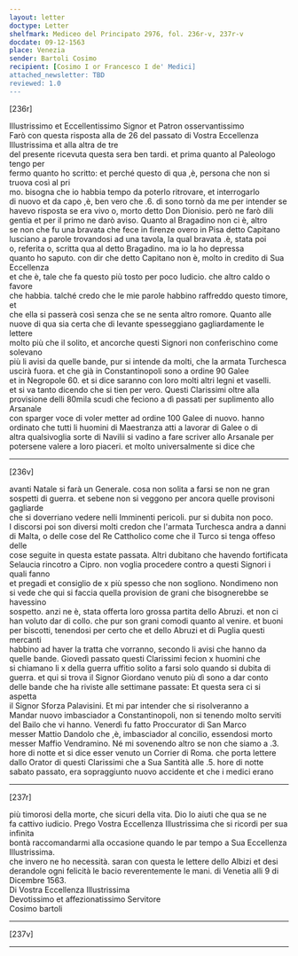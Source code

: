 ```yaml
---
layout: letter
doctype: Letter
shelfmark: Mediceo del Principato 2976, fol. 236r-v, 237r-v
docdate: 09-12-1563
place: Venezia
sender: Bartoli Cosimo
recipient: [Cosimo I or Francesco I de' Medici]
attached_newsletter: TBD
reviewed: 1.0
---
```


[236r]  
  
  
Illustrissimo et Eccellentissimo Signor et Patron osservantissimo  
Farò con questa risposta alla de 26 del passato di Vostra Eccellenza Illustrissima et alla altra de tre  
del presente ricevuta questa sera ben tardi. et prima quanto al Paleologo tengo per  
fermo quanto ho scritto: et perché questo di qua ,è, persona che non si truova così al pri  
mo. bisogna che io habbia tempo da poterlo ritrovare, et interrogarlo  
di nuovo et da capo ,è, ben vero che .6. dì sono tornò da me per intender se  
havevo risposta se era vivo o, morto detto Don Dionisio. però ne farò dili  
gentia et per il primo ne darò aviso. Quanto al Bragadino non ci è, altro  
se non che fu una bravata che fece in firenze overo in Pisa detto Capitano  
lusciano a parole trovandosi ad una tavola, la qual bravata .è, stata poi  
o, referita o, scritta qua al detto Bragadino. ma io la ho depressa  
quanto ho saputo. con dir che detto Capitano non è, molto in credito di Sua Eccellenza  
et che è, tale che fa questo più tosto per poco Iudicio. che altro caldo o favore  
che habbia. talché credo che le mie parole habbino raffreddo questo timore, et  
che ella si passerà così senza che se ne senta altro romore. Quanto alle  
nuove di qua sia certa che di levante spesseggiano gagliardamente le lettere  
molto più che il solito, et ancorche questi Signori non conferischino come solevano  
più li avisi da quelle bande, pur si intende da molti, che la armata Turchesca  
uscirà fuora. et che già in Constantinopoli sono a ordine 90 Galee  
et in Negropole 60. et si dice saranno con loro molti altri legni et vaselli.  
et si va tanto dicendo che si tien per vero. Questi Clarissimi oltre alla  
provisione delli 80mila scudi che feciono a dì passati per suplimento allo Arsanale  
con sparger voce di voler metter ad ordine 100 Galee di nuovo. hanno  
ordinato che tutti li huomini di Maestranza atti a lavorar di Galee o di  
altra qualsivoglia sorte di Navilii si vadino a fare scriver allo Arsanale per  
potersene valere a loro piaceri. et molto universalmente si dice che  
  
---  

[236v]  
  
  
avanti Natale si farà un Generale. cosa non solita a farsi se non ne gran  
sospetti di guerra. et sebene non si veggono per ancora quelle provisoni gagliarde  
che si doverriano vedere nelli Imminenti pericoli. pur si dubita non poco.  
I discorsi poi son diversi molti credon che l'armata Turchesca andra a danni  
di Malta, o delle cose del Re Cattholico come che il Turco si tenga offeso delle  
cose seguite in questa estate passata. Altri dubitano che havendo fortificata  
Selaucia rincotro a Cipro. non voglia procedere contro a questi Signori i quali fanno  
et pregadi et consiglio de x più spesso che non sogliono. Nondimeno non  
si vede che qui si faccia quella provision de grani che bisognerebbe se havessino  
sospetto. anzi ne è, stata offerta loro grossa partita dello Abruzi. et non ci  
han voluto dar di collo. che pur son grani comodi quanto al venire. et buoni  
per biscotti, tenendosi per certo che et dello Abruzi et di Puglia questi mercanti  
habbino ad haver la tratta che vorranno, secondo li avisi che hanno da  
quelle bande. Giovedì passato questi Clarissimi fecion x huomini che  
si chiamano li x della guerra uffitio solito a farsi solo quando si dubita di  
guerra. et qui si trova il Signor Giordano venuto più dì sono a dar conto  
delle bande che ha riviste alle settimane passate: Et questa sera ci si aspetta  
il Signor Sforza Palavisini. Et mi par intender che si risolveranno a  
Mandar nuovo imbasciador a Constantinopoli, non si tenendo molto serviti  
del Bailo che vi hanno. Venerdì fu fatto Proccurator di San Marco  
messer Mattio Dandolo che ,è, imbasciador al concilio, essendosi morto  
messer Maffio Vendramino. Né mi sovenendo altro se non che siamo a .3.  
hore di notte et si dice esser venuto un Corrier di Roma. che porta lettere  
dallo Orator di questi Clarissimi che a Sua Santità alle .5. hore di notte  
sabato passato, era sopraggiunto nuovo accidente et che i medici erano  
  
---  

[237r]  
  
  
più timorosi della morte, che sicuri della vita. Dio lo aiuti che qua se ne  
fa cattivo iudicio. Prego Vostra Eccellenza Illustrissima che si ricordi per sua infinita  
bontà raccomandarmi alla occasione quando le par tempo a Sua Eccellenza Illustrissima.  
che invero ne ho necessità. saran con questa le lettere dello Albizi et desi  
derandole ogni felicità le bacio reverentemente le mani. di Venetia alli 9 di  
Dicembre 1563.  
Di Vostra Eccellenza Illustrissima  
Devotissimo et affezionatissimo Servitore  
Cosimo bartoli  
  
---  

[237v]  
  
  
  
---  

